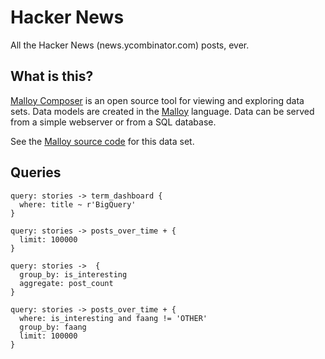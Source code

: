 # Hacker News
All the Hacker News (news.ycombinator.com) posts, ever.


## What is this?

[Malloy Composer](https://github.com/malloydata/malloy-composer) is an open source tool for viewing and exploring data sets.  Data models are created in the  [Malloy](https://github.com/looker-open-source/malloy/) language.  Data can be served from a simple webserver or from a SQL database.  

See the [Malloy source code](https://github.com/malloydata/malloy-samples/tree/main/bigquery/hackernews) for this data set.

## Queries

<!-- malloy-query
name="Term Dashboard - BigQuery"
description="Stories about Biguery over time"
model="Hackernews"
renderer="dashboard"
-->
```malloy
query: stories -> term_dashboard {
  where: title ~ r'BigQuery'
}
```

<!-- malloy-query
name="Posts over Time"
description="Graph of of post over time"
model="Hackernews"
renderer="line_chart"
-->
```malloy
query: stories -> posts_over_time + { 
  limit: 100000   
}
```

<!-- malloy-query
name="Interesting or Not"
description="Most posts get no traction.  is_interesting is a post with traction"
model="Hackernews"
-->
```malloy
query: stories ->  { 
  group_by: is_interesting
  aggregate: post_count   
}
```

<!-- malloy-query
name="Facebook, Apple, Amaxon, Netflix and Google over time"
description="Gralph of the FAANG companies"
model="Hackernews"
renderer="line_chart"
-->
```malloy
query: stories -> posts_over_time + { 
  where: is_interesting and faang != 'OTHER'
  group_by: faang
  limit: 100000 
}
```
